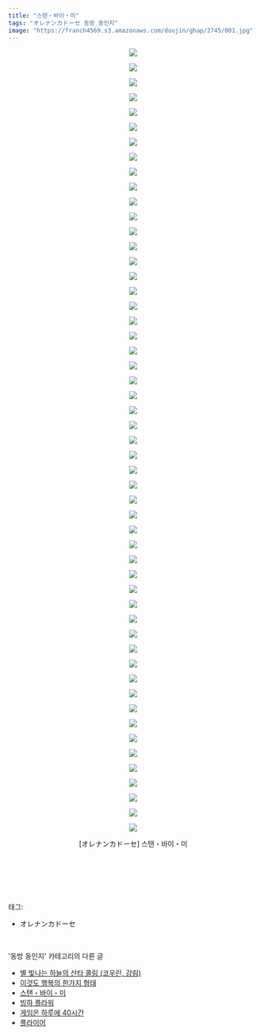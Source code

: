 ```yaml
---
title: "스탠・바이・미"
tags: "オレナンカドーセ 동방_동인지"
image: "https://franch4569.s3.amazonaws.com/doujin/ghap/2745/001.jpg"
---
```

<div class="article">
<p style="text-align: center; clear: none; float: none;"><img src="{{ site.imgserver2 }}/ghap/2745/001.jpg"/></p>
<p style="text-align: center; clear: none; float: none;"><img src="{{ site.imgserver2 }}/ghap/2745/002.jpg"/></p>
<p style="text-align: center; clear: none; float: none;"><img src="{{ site.imgserver2 }}/ghap/2745/003.jpg"/></p>
<p style="text-align: center; clear: none; float: none;"><img src="{{ site.imgserver2 }}/ghap/2745/004.jpg"/></p>
<p style="text-align: center; clear: none; float: none;"><img src="{{ site.imgserver2 }}/ghap/2745/005.jpg"/></p>
<p style="text-align: center; clear: none; float: none;"><img src="{{ site.imgserver2 }}/ghap/2745/006.jpg"/></p>
<p style="text-align: center; clear: none; float: none;"><img src="{{ site.imgserver2 }}/ghap/2745/007.jpg"/></p>
<p style="text-align: center; clear: none; float: none;"><img src="{{ site.imgserver2 }}/ghap/2745/008.jpg"/></p>
<p style="text-align: center; clear: none; float: none;"><img src="{{ site.imgserver2 }}/ghap/2745/009.jpg"/></p>
<p style="text-align: center; clear: none; float: none;"><img src="{{ site.imgserver2 }}/ghap/2745/010.jpg"/></p>
<p style="text-align: center; clear: none; float: none;"><img src="{{ site.imgserver2 }}/ghap/2745/011.jpg"/></p>
<p style="text-align: center; clear: none; float: none;"><img src="{{ site.imgserver2 }}/ghap/2745/012.jpg"/></p>
<p style="text-align: center; clear: none; float: none;"><img src="{{ site.imgserver2 }}/ghap/2745/013.jpg"/></p>
<p style="text-align: center; clear: none; float: none;"><img src="{{ site.imgserver2 }}/ghap/2745/014.jpg"/></p>
<p style="text-align: center; clear: none; float: none;"><img src="{{ site.imgserver2 }}/ghap/2745/015.jpg"/></p>
<p style="text-align: center; clear: none; float: none;"><img src="{{ site.imgserver2 }}/ghap/2745/016.jpg"/></p>
<p style="text-align: center; clear: none; float: none;"><img src="{{ site.imgserver2 }}/ghap/2745/017.jpg"/></p>
<p style="text-align: center; clear: none; float: none;"><img src="{{ site.imgserver2 }}/ghap/2745/018.jpg"/></p>
<p style="text-align: center; clear: none; float: none;"><img src="{{ site.imgserver2 }}/ghap/2745/019.jpg"/></p>
<p style="text-align: center; clear: none; float: none;"><img src="{{ site.imgserver2 }}/ghap/2745/020.jpg"/></p>
<p style="text-align: center; clear: none; float: none;"><img src="{{ site.imgserver2 }}/ghap/2745/021.jpg"/></p>
<p style="text-align: center; clear: none; float: none;"><img src="{{ site.imgserver2 }}/ghap/2745/022.jpg"/></p>
<p style="text-align: center; clear: none; float: none;"><img src="{{ site.imgserver2 }}/ghap/2745/023.jpg"/></p>
<p style="text-align: center; clear: none; float: none;"><img src="{{ site.imgserver2 }}/ghap/2745/024.jpg"/></p>
<p style="text-align: center; clear: none; float: none;"><img src="{{ site.imgserver2 }}/ghap/2745/025.jpg"/></p>
<p style="text-align: center; clear: none; float: none;"><img src="{{ site.imgserver2 }}/ghap/2745/026.jpg"/></p>
<p style="text-align: center; clear: none; float: none;"><img src="{{ site.imgserver2 }}/ghap/2745/027.jpg"/></p>
<p style="text-align: center; clear: none; float: none;"><img src="{{ site.imgserver2 }}/ghap/2745/028.jpg"/></p>
<p style="text-align: center; clear: none; float: none;"><img src="{{ site.imgserver2 }}/ghap/2745/029.jpg"/></p>
<p style="text-align: center; clear: none; float: none;"><img src="{{ site.imgserver2 }}/ghap/2745/030.jpg"/></p>
<p style="text-align: center; clear: none; float: none;"><img src="{{ site.imgserver2 }}/ghap/2745/031.jpg"/></p>
<p style="text-align: center; clear: none; float: none;"><img src="{{ site.imgserver2 }}/ghap/2745/032.jpg"/></p>
<p style="text-align: center; clear: none; float: none;"><img src="{{ site.imgserver2 }}/ghap/2745/033.jpg"/></p>
<p style="text-align: center; clear: none; float: none;"><img src="{{ site.imgserver2 }}/ghap/2745/034.jpg"/></p>
<p style="text-align: center; clear: none; float: none;"><img src="{{ site.imgserver2 }}/ghap/2745/035.jpg"/></p>
<p style="text-align: center; clear: none; float: none;"><img src="{{ site.imgserver2 }}/ghap/2745/036.jpg"/></p>
<p style="text-align: center; clear: none; float: none;"><img src="{{ site.imgserver2 }}/ghap/2745/037.jpg"/></p>
<p style="text-align: center; clear: none; float: none;"><img src="{{ site.imgserver2 }}/ghap/2745/038.jpg"/></p>
<p style="text-align: center; clear: none; float: none;"><img src="{{ site.imgserver2 }}/ghap/2745/039.jpg"/></p>
<p style="text-align: center; clear: none; float: none;"><img src="{{ site.imgserver2 }}/ghap/2745/040.jpg"/></p>
<p style="text-align: center; clear: none; float: none;"><img src="{{ site.imgserver2 }}/ghap/2745/041.jpg"/></p>
<p style="text-align: center; clear: none; float: none;"><img src="{{ site.imgserver2 }}/ghap/2745/042.jpg"/></p>
<p style="text-align: center; clear: none; float: none;"><img src="{{ site.imgserver2 }}/ghap/2745/043.jpg"/></p>
<p style="text-align: center; clear: none; float: none;"><img src="{{ site.imgserver2 }}/ghap/2745/044.jpg"/></p>
<p style="text-align: center; clear: none; float: none;"><img src="{{ site.imgserver2 }}/ghap/2745/045.jpg"/></p>
<p style="text-align: center; clear: none; float: none;"><img src="{{ site.imgserver2 }}/ghap/2745/046.jpg"/></p>
<p style="text-align: center; clear: none; float: none;"><img src="{{ site.imgserver2 }}/ghap/2745/047.jpg"/></p>
<p style="text-align: center; clear: none; float: none;"><img src="{{ site.imgserver2 }}/ghap/2745/048.jpg"/></p>
<p style="text-align: center; clear: none; float: none;"><img src="{{ site.imgserver2 }}/ghap/2745/049.jpg"/></p>
<p style="text-align: center; clear: none; float: none;"><img src="{{ site.imgserver2 }}/ghap/2745/050.jpg"/></p>
<p style="text-align: center; clear: none; float: none;"><img src="{{ site.imgserver2 }}/ghap/2745/051.jpg"/></p>
<p style="text-align: center; clear: none; float: none;"><img src="{{ site.imgserver2 }}/ghap/2745/052.jpg"/></p>
<p style="text-align: center; clear: none; float: none;"><img src="{{ site.imgserver2 }}/ghap/2745/053.jpg"/></p>
<p style="text-align: center; clear: none; float: none;">[オレナンカドーセ] 스탠・바이・미</p>
<p style="text-align: center; clear: none; float: none;"><br/></p>
<p><br/></p>
</div><br/>
<div class="tagTrail">
<p>태그: </p>
<ul>
<li>オレナンカドーセ</li>
</ul>
</div><br/>
<div class="another">
<p>'동방 동인지' 카테고리의 다른 글</p>
<ul>
<li><a href="/ghap_2747">별 빛나는 하늘의 산타 콜링 (코우린, 강림)</a></li>
<li><a href="/ghap_2746">이것도 행복의 한가지 형태</a></li>
<li><a href="/ghap_2745">스탠・바이・미</a></li>
<li><a href="/ghap_2744">빙하 플라워</a></li>
<li><a href="/ghap_2743">게임은 하루에 40시간</a></li>
<li><a href="/ghap_2742">플라이어</a></li>
</ul>
</div><br/>
<div class="cb_module cb_fluid">
<div class="cb_wrt cb_profile">
</div><!-- commentList close -->
</div><br/>
